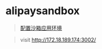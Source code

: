 # alipaysandbox

> [配置沙箱应用环境](https://openhome.alipay.com/platform/appDaily.htm)

> visit http://172.18.189.174:3002/
